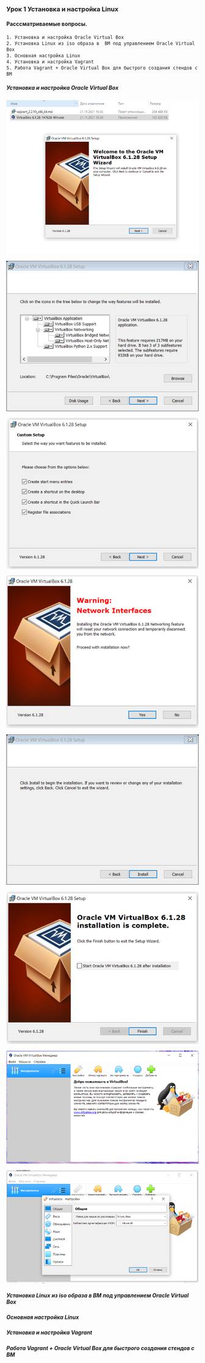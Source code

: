 ### Урок 1 Установка и настройка Linux
#### Расссматриваемые вопросы.

    1. Установка и настройка Oracle Virtual Box
    2. Установка Linux из iso образа в  ВМ под управлением Oracle Virtual Box
    3. Основная настройка Linux
    4. Установка и настройка Vagrant 
    5. Работа Vagrant + Oracle Virtual Box для быстрого создания стендов c ВМ

##### Установка и настройка Oracle Virtual Box

![picture](pic/oracle_vb_01.png)

![picture](pic/oracle_vb_02.png)

![picture](pic/oracle_vb_03.png)

![picture](pic/oracle_vb_04.png)

![picture](pic/oracle_vb_05.png)

![picture](pic/oracle_vb_06.png)

![picture](pic/oracle_vb_07.png)

![picture](pic/oracle_vb_08.png)

##### Установка Linux из iso образа в  ВМ под управлением Oracle Virtual Box



##### Основная настройка Linux




##### Установка и настройка Vagrant 



##### Работа Vagrant + Oracle Virtual Box для быстрого создания стендов c ВМ
